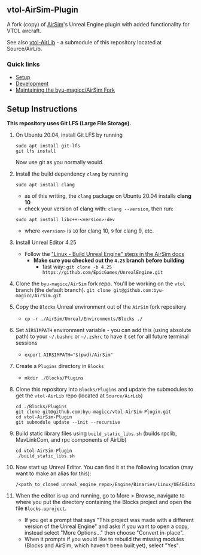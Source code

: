 ## vtol-AirSim-Plugin
A fork (copy) of [AirSim](https://github.com/microsoft/AirSim)'s Unreal Engine plugin with added functionality for VTOL aircraft. 

See also [vtol-AirLib](https://github.com/byu-magicc/vtol-AirLib) - a submodule of this repository located at Source/AirLib.

### Quick links

* [Setup](#setup)
* [Development](DEVELOPMENT.md)
* [Maintaining the byu-magicc/AirSim Fork](FORK.md)

## Setup Instructions

**This repository uses Git LFS (Large File Storage).**
1. On Ubuntu 20.04, install Git LFS by running 
    ```
    sudo apt install git-lfs
    git lfs install
    ```
    Now use git as you normally would. 
1. Install the build dependency `clang` by running
    ```
    sudo apt install clang
    ```
    - as of this writing, the `clang` package on Ubuntu 20.04 installs **clang 10**
    - check your version of clang with: `clang --version`, then run:
    ```
    sudo apt install libc++-<version>-dev
    ```
    - where `<version>` is `10` for clang 10, `9` for clang 9, etc.

1. Install Unreal Editor 4.25
    - Follow the ["Linux - Build Unreal Engine" steps in the AirSim docs](https://microsoft.github.io/AirSim/build_linux/#linux-build-unreal-engine)
        - **Make sure you checked out the `4.25` branch before building** 
            - fast way: `git clone -b 4.25 https://github.com/EpicGames/UnrealEngine.git`
1. Clone the `byu-magicc/AirSim` fork repo. You'll be working on the `vtol` branch (the default branch).
    `git clone git@github.com:byu-magicc/AirSim.git`
1. Copy the `Blocks` Unreal environment out of the `AirSim` fork repository
    - `cp -r ./AirSim/Unreal/Environments/Blocks ./`
1. Set `AIRSIMPATH` environment variable - you can add this (using absolute path) to your `~/.bashrc` or `~/.zshrc` to have it set for all future terminal sessions
    - `export AIRSIMPATH="$(pwd)/AirSim"`
1. Create a `Plugins` directory in `Blocks`
    - `mkdir ./Blocks/Plugins`
1. Clone this repository into `Blocks/Plugins` and update the submodules to get the `vtol-AirLib` repo (located at `Source/AirLib`)
    ```
    cd ./Blocks/Plugins
    git clone git@github.com:byu-magicc/vtol-AirSim-Plugin.git
    cd vtol-AirSim-Plugin
    git submodule update --init --recursive
    ```
1. Build static library files using `build_static_libs.sh` (builds rpclib, MavLinkCom, and rpc components of AirLib)
    ```
    cd vtol-AirSim-Plugin
    ./build_static_libs.sh
    ```
1. Now start up Unreal Editor. You can find it at the following location (may want to make an alias for this):
    ```
    /<path_to_cloned_unreal_engine_repo>/Engine/Binaries/Linux/UE4Editor
    ```
1. When the editor is up and running, go to More > Browse, navigate to where you put the directory containing the Blocks project and open the file `Blocks.uproject`. 
   - If you get a prompt that says "This project was made with a different version of the Unreal Engine" and asks if you want to open a copy, instead select "More Options..." then choose "Convert in-place".
   - When it prompts if you would like to rebuild the missing modules (Blocks and AirSim, which haven't been built yet), select "Yes". 
